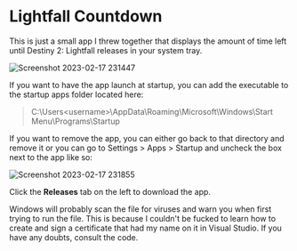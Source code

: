 # Lightfall Countdown

This is just a small app I threw together that displays the amount of time left until Destiny 2: Lightfall releases in your system tray.

![Screenshot 2023-02-17 231447](https://user-images.githubusercontent.com/43017805/219830796-718acee9-b6e1-4cc6-a472-029e50399fa6.png)

If you want to have the app launch at startup, you can add the executable to the startup apps folder located here:

>C:\Users\<username>\AppData\Roaming\Microsoft\Windows\Start Menu\Programs\Startup

If you want to remove the app, you can either go back to that directory and remove it or you can go to Settings > Apps > Startup and uncheck the box next to the app like so:

![Screenshot 2023-02-17 231855](https://user-images.githubusercontent.com/43017805/219830888-c3ccdc24-d875-46cf-a246-5f19e22cf9ff.png)

Click the __Releases__ tab on the left to download the app.

Windows will probably scan the file for viruses and warn you when first trying to run the file. This is because I couldn't be fucked to learn how to create and sign a certificate that had my name on it in Visual Studio. If you have any doubts, consult the code.
